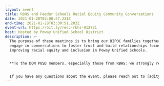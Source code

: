 ```yaml
---
layout: event
title: RBHS and Feeder Schools Racial Equity Community Conversations
date: 2021-01-28T02:00:47.231Z
end-time: 2021-01-28T03:30:51.203Z
event-url: https://bit.ly/recc-rbhs-012721
host: Hosted by Poway Unified School District
description: >-
  The purpose of these meetings is to bring our BIPOC families together to
  engage in conversations to foster trust and build relationships focused on
  improving racial equity and inclusion in Poway Unified Schools.


  **To the DON PUSD members, especially those from RBHS: we strongly recommend you RSVP!** If you are attending, you have the oppurtunity to ask questions and share your valuable opinions to the administration of PUSD! **Be sure to prep your questions ahead of time.**


  If you have any questions about the event, please reach out to [aditya@donpusd.org](mailto:aditya@donpusd.org?subject=Question(s)%20about%20RBHS%20racial%20equity%20conversations)
---
```

